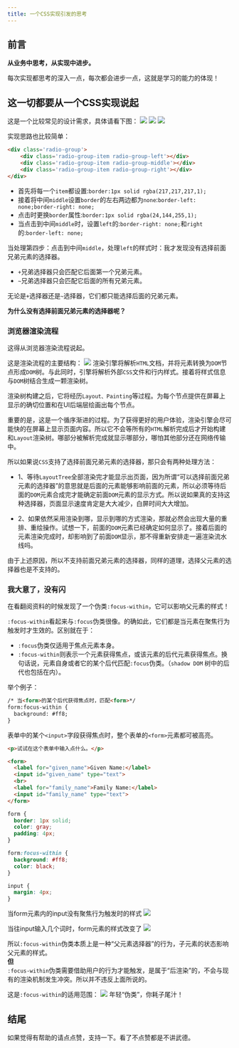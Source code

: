 ```yaml
---
title: 一个CSS实现引发的思考 
---
```


## 前言
**从业务中思考，从实现中进步。**

每次实现都思考的深入一点，每次都会进步一点，这就是学习的能力的体现！
## 这一切都要从一个CSS实现说起
这是一个比较常见的设计需求，具体请看下图：
![](https://p3-juejin.byteimg.com/tos-cn-i-k3u1fbpfcp/3b42512c350b4233975aa1a03caba099~tplv-k3u1fbpfcp-watermark.image)
![](https://p6-juejin.byteimg.com/tos-cn-i-k3u1fbpfcp/3d7f231d56f8406aa781793acd332255~tplv-k3u1fbpfcp-watermark.image)
![](https://p3-juejin.byteimg.com/tos-cn-i-k3u1fbpfcp/bb56ab75550f411098219c52d7d5ef08~tplv-k3u1fbpfcp-watermark.image)

实现思路也比较简单：
```html
<div class='radio-group'>
    <div class='radio-group-item radio-group-left'></div>
    <div class='radio-group-item radio-group-middle'></div>
    <div class='radio-group-item radio-group-right'></div>
</div>
```
* 首先将每一个`item`都设置:`border:1px solid rgba(217,217,217,1);`
* 接着将中间`middle`设置`border`的左右两边都为`none`:`border-left: none;border-right: none;`
* 点击时更换`border`属性:`border:1px solid rgba(24,144,255,1);`
* 当点击到中间`middle`时，设置`left`的:`border-right: none;`和`right`的:`border-left: none;`

当处理第四步：点击到中间`middle`，处理`left`的样式时：我才发现没有选择前面兄弟元素的选择器。
* `+`兄弟选择器只会匹配它后面第一个兄弟元素。
* `~`兄弟选择器只会匹配它后面的所有兄弟元素。

无论是`+`选择器还是`~`选择器，它们都只能选择后面的兄弟元素。

**为什么没有选择前面兄弟元素的选择器呢？**

### 浏览器渲染流程
这得从浏览器渲染流程说起。

这是渲染流程的主要结构：
![](https://p3-juejin.byteimg.com/tos-cn-i-k3u1fbpfcp/eb4b644ea8414c6a8e4043c3279cd266~tplv-k3u1fbpfcp-watermark.image)
渲染引擎将解析`HTML`文档，并将元素转换为`DOM`节点形成`DOM`树。与此同时，引擎将解析外部`CSS`文件和行内样式。接着将样式信息与`DOM`树结合生成一颗渲染树。

渲染树构建之后，它将经历`Layout、Painting`等过程。为每个节点提供在屏幕上显示的确切位置和在UI后端层绘画出每个节点。

重要的是，这是一个循序渐进的过程。为了获得更好的用户体验，渲染引擎会尽可能快的在屏幕上显示页面内容。所以它不会等所有的`HTML`解析完成后才开始构建和`Layout`渲染树。哪部分被解析完成就显示哪部分，哪怕其他部分还在网络传输中。

所以如果说`CSS`支持了选择前面兄弟元素的选择器，那只会有两种处理方法：
* 1、等待`LayoutTree`全部渲染完才能显示出页面，因为所谓“可以选择前面兄弟元素的选择器”的意思就是后面的元素能够影响前面的元素，所以必须等待后面的`DOM`元素合成完才能确定前面`DOM`元素的显示方式。所以说如果真的支持这种选择器，页面显示速度肯定是大大减少，白屏时间大大增加。

* 2、如果依然采用渲染到哪，显示到哪的方式渲染，那就必然会出现大量的重排、重绘操作。试想一下，前面的`DOM`元素已经确定如何显示了。接着后面的元素渲染完成时，却影响到了前面`DOM`显示，那不得重新安排走一遍渲染流水线吗。

由于上述原因，所以不支持前面兄弟元素的选择器，同样的道理，选择父元素的选择器也是不支持的。

### 我大意了，没有闪
在看翻阅资料的时候发现了一个伪类`:focus-within`，它可以影响父元素的样式！

`:focus-within`看起来与`:focus`伪类很像。的确如此，它们都是当元素在聚焦行为触发时才生效的。区别就在于：
* `:focus`伪类仅适用于焦点元素本身。
* `:focus-within`则表示一个元素获得焦点，或该元素的后代元素获得焦点。换句话说，元素自身或者它的某个后代匹配`:focus`伪类。（`shadow DOM` 树中的后代也包括在内）。

举个例子：
```html
/* 当<form>的某个后代获得焦点时，匹配<form>*/
form:focus-within {
  background: #ff8;
}
```
表单中的某个`<input>`字段获得焦点时，整个表单的`<form>`元素都可被高亮。

```html
<p>试试在这个表单中输入点什么。</p>

<form>
  <label for="given_name">Given Name:</label>
  <input id="given_name" type="text">
  <br>
  <label for="family_name">Family Name:</label>
  <input id="family_name" type="text">
</form>
```
```css
form {
  border: 1px solid;
  color: gray;
  padding: 4px;
}

form:focus-within {
  background: #ff8;
  color: black;
}

input {
  margin: 4px;
}
```
当form元素内的input没有聚焦行为触发时的样式
![](https://p6-juejin.byteimg.com/tos-cn-i-k3u1fbpfcp/097069a2f92d4b159818d599e20f1957~tplv-k3u1fbpfcp-watermark.image)

当往input输入几个词时，form元素的样式改变了
![](https://p6-juejin.byteimg.com/tos-cn-i-k3u1fbpfcp/34476b909aa4491bbe8d0e85efb4ccad~tplv-k3u1fbpfcp-watermark.image)

所以`:focus-within`伪类本质上是一种“父元素选择器”的行为，子元素的状态影响父元素的样式。  
**但**  
`:focus-within`伪类需要借助用户的行为才能触发，是属于“后渲染”的，不会与现有的渲染机制发生冲突。所以并不违反上面所说的。

这是`:focus-within`的适用范围：
![](https://p3-juejin.byteimg.com/tos-cn-i-k3u1fbpfcp/b171fa538db3437b999f531efebfec68~tplv-k3u1fbpfcp-watermark.image)
年轻“伪类”，你耗子尾汁！

## 结尾
如果觉得有帮助的请点点赞，支持一下。看了不点赞都是不讲武德。

